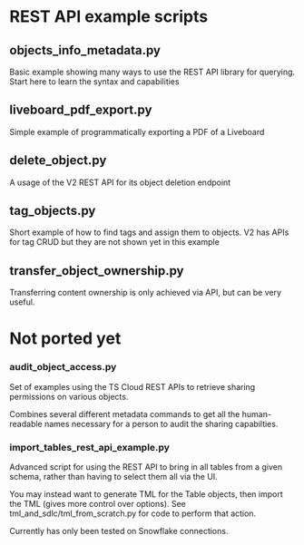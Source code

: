 # REST API example scripts

## objects_info_metadata.py
Basic example showing many ways to use the REST API library for querying. Start here to learn the syntax and capabilities

## liveboard_pdf_export.py
Simple example of programmatically exporting a PDF of a Liveboard

## delete_object.py
A usage of the V2 REST API for its object deletion endpoint

## tag_objects.py
Short example of how to find tags and assign them to objects. V2 has APIs for tag CRUD but they are not shown yet in this example

## transfer_object_ownership.py
Transferring content ownership is only achieved via API, but can be very useful.

# Not ported yet
### audit_object_access.py
Set of examples using the TS Cloud REST APIs to retrieve sharing permissions on various objects.

Combines several different metadata commands to get all the human-readable names necessary for a person to audit the sharing capabilties.

### import_tables_rest_api_example.py
Advanced script for using the REST API to bring in all tables from a given schema, rather than having to select them all via the UI. 

You may instead want to generate TML for the Table objects, then import the TML (gives more control over options). See tml_and_sdlc/tml_from_scratch.py for code to perform that action.

Currently has only been tested on Snowflake connections.